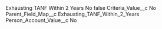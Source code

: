 <?xml version="1.0" encoding="UTF-8"?>
<CustomMetadata xmlns="http://soap.sforce.com/2006/04/metadata" xmlns:xsi="http://www.w3.org/2001/XMLSchema-instance" xmlns:xsd="http://www.w3.org/2001/XMLSchema">
    <label>Exhausting TANF Within 2 Years No</label>
    <protected>false</protected>
    <values>
        <field>Criteria_Value__c</field>
        <value xsi:type="xsd:string">No</value>
    </values>
    <values>
        <field>Parent_Field_Map__c</field>
        <value xsi:type="xsd:string">Exhausting_TANF_Within_2_Years</value>
    </values>
    <values>
        <field>Person_Account_Value__c</field>
        <value xsi:type="xsd:string">No</value>
    </values>
</CustomMetadata>
